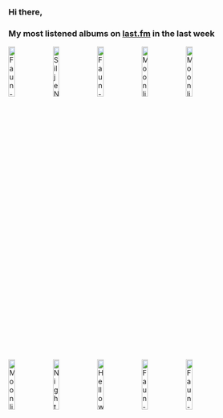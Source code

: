 ### Hi there, 

### My most listened albums on [last.fm](https://www.last.fm/user/jfdesignnet) in the last week

[<img src='https://lastfm.freetls.fastly.net/i/u/300x300/29aa79d0da55bdf5b1c7229ffbd13689.jpg' width='16%' height='16%' alt='Faun - Midgard (Tour Edition)'>](https://www.last.fm/music/faun/midgard%2b%2528tour%2bedition%2529)&nbsp;
[<img src='https://lastfm.freetls.fastly.net/i/u/300x300/6ee403597a4bc1b5a1d73f871c544caf.jpg' width='16%' height='16%' alt='Silje Nergaard - Silje Nergaard'>](https://www.last.fm/music/silje%2bnergaard/silje%2bnergaard)&nbsp;
[<img src='https://lastfm.freetls.fastly.net/i/u/300x300/fd4edb4f26a2a45481da5b2fb47455d4.jpg' width='16%' height='16%' alt='Faun - Luna (& Live und Acoustic in Berlin)'>](https://www.last.fm/music/faun/luna%2b%2528%2526%2blive%2bund%2bacoustic%2bin%2bberlin%2529)&nbsp;
[<img src='https://lastfm.freetls.fastly.net/i/u/300x300/d8b20dd32e9a9f88d2b2002214a06efc.jpg' width='16%' height='16%' alt='Moonlight Haze - De Rerum Natura'>](https://www.last.fm/music/moonlight%2bhaze/de%2brerum%2bnatura)&nbsp;
[<img src='https://lastfm.freetls.fastly.net/i/u/300x300/b4b359ce33ad7f9da03d3aef9424aed4.jpg' width='16%' height='16%' alt='Moonlight Haze - Animus'>](https://www.last.fm/music/moonlight%2bhaze/animus)&nbsp;
<br>
[<img src='https://lastfm.freetls.fastly.net/i/u/300x300/40028d970614a112c46e90386de82318.jpg' width='16%' height='16%' alt='Moonlight Haze - Lunaris'>](https://www.last.fm/music/moonlight%2bhaze/lunaris)&nbsp;
[<img src='https://lastfm.freetls.fastly.net/i/u/300x300/ecdba24981887896e37989b2c449d441.jpg' width='16%' height='16%' alt='Nightwish - Endless Forms Most Beautiful (Deluxe Version)'>](https://www.last.fm/music/nightwish/endless%2bforms%2bmost%2bbeautiful%2b%2528deluxe%2bversion%2529)&nbsp;
[<img src='https://lastfm.freetls.fastly.net/i/u/300x300/fcdaef7fd7c224b431c0bed6825a6110.jpg' width='16%' height='16%' alt='Helloween - United Alive In Madrid'>](https://www.last.fm/music/helloween/united%2balive%2bin%2bmadrid)&nbsp;
[<img src='https://lastfm.freetls.fastly.net/i/u/300x300/ea648e907d373d57ccf3a990d36d66a8.jpg' width='16%' height='16%' alt='Faun - Märchen & Mythen'>](https://www.last.fm/music/faun/m%25c3%25a4rchen%2b%2526%2bmythen)&nbsp;
[<img src='https://lastfm.freetls.fastly.net/i/u/300x300/69e384c5c9be75f8699edb852e6de743.jpg' width='16%' height='16%' alt='Faun - Pagan'>](https://www.last.fm/music/faun/pagan)&nbsp;
<br>
